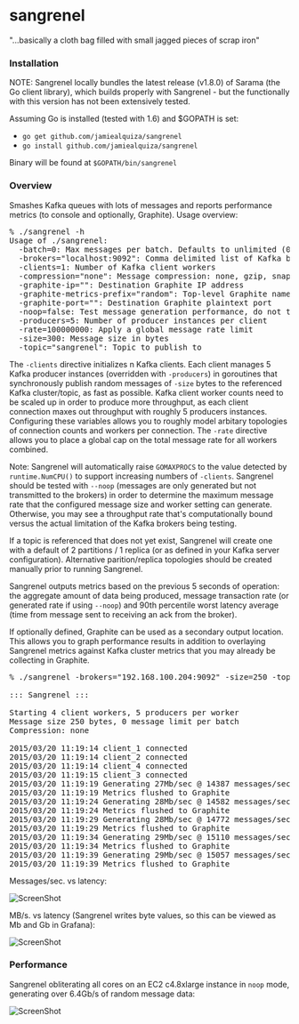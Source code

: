 sangrenel
=========

"...basically a cloth bag filled with small jagged pieces of scrap iron"

### Installation

NOTE: Sangrenel locally bundles the latest release (v1.8.0) of Sarama (the Go client library), which builds properly with Sangrenel - but the functionally with this version has not been extensively tested.

Assuming Go is installed (tested with 1.6) and $GOPATH is set:

- `go get github.com/jamiealquiza/sangrenel`
- `go install github.com/jamiealquiza/sangrenel`

Binary will be found at `$GOPATH/bin/sangrenel`

### Overview

Smashes Kafka queues with lots of messages and reports performance metrics (to console and optionally, Graphite). Usage overview:

<pre>
% ./sangrenel -h
Usage of ./sangrenel:
  -batch=0: Max messages per batch. Defaults to unlimited (0).
  -brokers="localhost:9092": Comma delimited list of Kafka brokers
  -clients=1: Number of Kafka client workers
  -compression="none": Message compression: none, gzip, snappy
  -graphite-ip="": Destination Graphite IP address
  -graphite-metrics-prefix="random": Top-level Graphite namespace prefix (defaults to hostname)
  -graphite-port="": Destination Graphite plaintext port
  -noop=false: Test message generation performance, do not transmit messages
  -producers=5: Number of producer instances per client
  -rate=100000000: Apply a global message rate limit
  -size=300: Message size in bytes
  -topic="sangrenel": Topic to publish to
</pre>

The <code>-clients</code> directive initializes n Kafka clients. Each client manages 5 Kafka producer instances (overridden with <code>-producers</code>) in goroutines that synchronously publish random messages of <code>-size</code> bytes to the referenced Kafka cluster/topic, as fast as possible. Kafka client worker counts need to be scaled up in order to produce more throughput, as each client connection maxes out throughput with roughly 5 producers instances. Configuring these variables allows you to roughly model arbitary topologies of connection counts and workers per connection. The <code>-rate</code> directive allows you to place a global cap on the total message rate for all workers combined.

Note: Sangrenel will automatically raise <code>GOMAXPROCS</code> to the value detected by <code>runtime.NumCPU()</code> to support increasing numbers of <code>-clients</code>. Sangrenel should be tested with <code>--noop</code> (messages are only generated but not transmitted to the brokers) in order to determine the maximum message rate that the configured message size and worker setting can generate. Otherwise, you may see a throughput rate that's computationally bound versus the actual limitation of the Kafka brokers being testing.

If a topic is referenced that does not yet exist, Sangrenel will create one with a default of 2 partitions / 1 replica (or as defined in your Kafka server configuration). Alternative parition/replica topologies should be created manually prior to running Sangrenel.

Sangrenel outputs metrics based on the previous 5 seconds of operation: the aggregate amount of data being produced, message transaction rate (or generated rate if using <code>--noop</code>) and 90th percentile worst latency average (time from message sent to receiving an ack from the broker).

If optionally defined, Graphite can be used as a secondary output location. This allows you to graph performance results in addition to overlaying Sangrenel metrics against Kafka cluster metrics that you may already be collecting in Graphite.

<pre>
% ./sangrenel -brokers="192.168.100.204:9092" -size=250 -topic=load -clients=4 -graphite-ip="192.168.100.175" -graphite-port="2013" 

::: Sangrenel :::

Starting 4 client workers, 5 producers per worker
Message size 250 bytes, 0 message limit per batch
Compression: none

2015/03/20 11:19:14 client_1 connected
2015/03/20 11:19:14 client_2 connected
2015/03/20 11:19:14 client_4 connected
2015/03/20 11:19:15 client_3 connected
2015/03/20 11:19:19 Generating 27Mb/sec @ 14387 messages/sec | topic: load | 2.30ms 90%ile latency
2015/03/20 11:19:19 Metrics flushed to Graphite
2015/03/20 11:19:24 Generating 28Mb/sec @ 14582 messages/sec | topic: load | 2.21ms 90%ile latency
2015/03/20 11:19:24 Metrics flushed to Graphite
2015/03/20 11:19:29 Generating 28Mb/sec @ 14772 messages/sec | topic: load | 2.22ms 90%ile latency
2015/03/20 11:19:29 Metrics flushed to Graphite
2015/03/20 11:19:34 Generating 29Mb/sec @ 15110 messages/sec | topic: load | 2.16ms 90%ile latency
2015/03/20 11:19:34 Metrics flushed to Graphite
2015/03/20 11:19:39 Generating 29Mb/sec @ 15057 messages/sec | topic: load | 2.16ms 90%ile latency
2015/03/20 11:19:39 Metrics flushed to Graphite
</pre>

Messages/sec. vs latency:

![ScreenShot](http://us-east.manta.joyent.com/jalquiza/public/github/sangrenel-graphite0.png)

MB/s. vs latency (Sangrenel writes byte values, so this can be viewed as Mb and Gb in Grafana):

![ScreenShot](http://us-east.manta.joyent.com/jalquiza/public/github/sangrenel-graphite1.png)

### Performance

Sangrenel obliterating all cores on an EC2 c4.8xlarge instance in <code>noop</code> mode, generating over 6.4Gb/s of random message data:

![ScreenShot](http://us-east.manta.joyent.com/jalquiza/public/github/sangrenel-c4.png)
